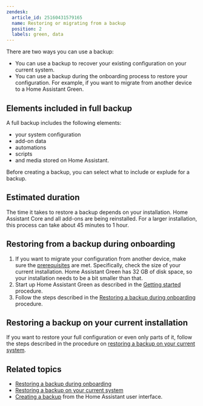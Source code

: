 ```yaml
---
zendesk:
  article_id: 25160431579165
  name: Restoring or migrating from a backup
  position: 2
  labels: green, data
---
```


There are two ways you can use a backup:
- You can use a backup to recover your existing configuration on your current system.
- You can use a backup during the onboarding process to restore your configuration. For example, if you want to migrate from another device to a Home Assistant Green.

## Elements included in full backup

A full backup includes the following elements:

- your system configuration
- add-on data
- automations
- scripts
- and media stored on Home Assistant.

Before creating a backup, you can select what to include or explude for a backup.

## Estimated duration

The time it takes to restore a backup depends on your installation. Home Assistant Core and all add-ons are being reinstalled. For a larger installation, this process can take about 45 minutes to 1 hour.

## Restoring from a backup during onboarding

1. If you want to migrate your configuration from another device, make sure the [prerequisites](https://www.home-assistant.io/common-tasks/general/#restoring-a-backup-during-onboarding) are met. Specifically, check the size of your current installation. Home Assistant Green has 32 GB of disk space, so your installation needs to be a bit smaller than that.
2. Start up Home Assistant Green as described in the [Getting started](https://www.home-assistant.io/getting-started/) procedure.
3. Follow the steps described in the [Restoring a backup during onboarding](https://www.home-assistant.io/common-tasks/general/#restoring-a-backup-during-onboarding) procedure.

## Restoring a backup on your current installation

If you want to restore your full configuration or even only parts of it, follow the steps described in the procedure on [restoring a backup on your current system](https://www.home-assistant.io/common-tasks/general/#to-restore-a-backup-on-your-current-system).

## Related topics

- [Restoring a backup during onboarding](https://www.home-assistant.io/common-tasks/general/#restoring-a-backup-during-onboarding)
- [Restoring a backup on your current system](https://www.home-assistant.io/common-tasks/general/#to-restore-a-backup-on-your-current-system)
- [Creating a backup](https://www.home-assistant.io/common-tasks/os/#making-a-backup-from-the-ui) from the Home Assistant user interface.



